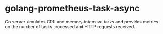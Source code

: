# golang-prometheus-task-async
Go server simulates CPU and memory-intensive tasks and provides metrics on the number of tasks processed and HTTP requests received.
